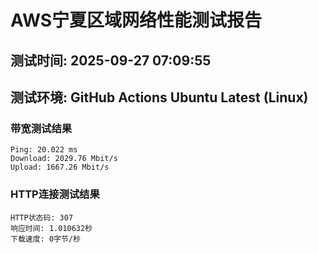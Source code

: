 # AWS宁夏区域网络性能测试报告
## 测试时间: 2025-09-27 07:09:55
## 测试环境: GitHub Actions Ubuntu Latest (Linux)

### 带宽测试结果
```
Ping: 20.022 ms
Download: 2029.76 Mbit/s
Upload: 1667.26 Mbit/s
```

### HTTP连接测试结果
```
HTTP状态码: 307
响应时间: 1.010632秒
下载速度: 0字节/秒
```

